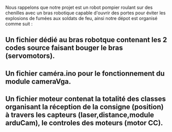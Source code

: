 Nous rappelons que notre projet est un robot pompier roulant sur des chenilles avec un bras robotique capable d'ouvrir des portes pour éviter les explosions de fumées aux soldats de feu, ainsi notre dépot est organisé comme suit :

 ## Un fichier dédié au bras robotque contenant les 2 codes source faisant bouger le bras (servomotors).
 ## Un fichier caméra.ino pour le fonctionnement du module cameraVga.
 ## Un fichier moteur contenat la totalité des classes organisant la réception de la consigne (position) à travers les capteurs (laser,distance,module arduCam), le controles des moteurs (motor CC).
 
